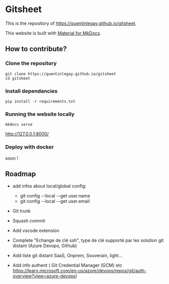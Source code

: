 # Gitsheet

This is the repository of https://quentinlegay.github.io/gitsheet.

This website is built with [Material for MkDocs](https://squidfunk.github.io/mkdocs-material/).

## How to contribute?

### Clone the repository

```
git clone https://quentinlegay.github.io/gitsheet
cd gitsheet
```
### Install dependancies

```
pip install -r requirements.txt
```

### Running the website locally

```
mkdocs serve
```

http://127.0.0.1:8000/

### Deploy with docker

soon !

## Roadmap

- add infos about local/global config:
    - git config --local --get user.name
    - git config --local --get user.email

- Git trunk

- Squash commit

- Add vscode extension

- Complete "Echange de clé ssh", type de clé supporté par les solution git distant (Azure Devops, Github)

- Add liste git distant SaaS, Onprem, Souverain, light...

- Add info authent ( Git Credential Manager (GCM) etc https://learn.microsoft.com/en-us/azure/devops/repos/git/auth-overview?view=azure-devops)

